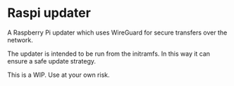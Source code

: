 # Raspi updater

A Raspberry Pi updater which uses WireGuard for secure transfers over the network.

The updater is intended to be run from the initramfs. In this way it can ensure a safe update strategy. 

This is a WIP. Use at your own risk.